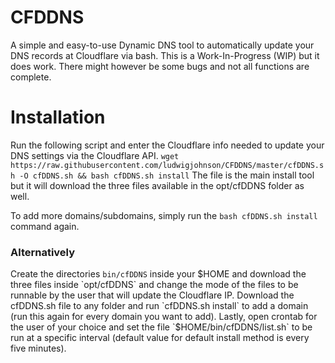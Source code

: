 # CFDDNS
A simple and easy-to-use Dynamic DNS tool to automatically update your DNS records at Cloudflare via bash.
This is a Work-In-Progress (WIP) but it does work. There might however be some bugs and not all functions are complete.
# Installation
Run the following script and enter the Cloudflare info needed to update your DNS settings via the Cloudflare API.
`wget https://raw.githubusercontent.com/ludwigjohnson/CFDDNS/master/cfDDNS.sh -O cfDDNS.sh && bash cfDDNS.sh install`
The file is the main install tool but it will download the three files available in the opt/cfDDNS folder as well.

To add more domains/subdomains, simply run the `bash cfDDNS.sh install` command again.

### Alternatively
Create the directories `bin/cfDDNS` inside your $HOME and download the three files inside `opt/cfDDNS` and change the mode of the files to be runnable by the user that will update the Cloudflare IP. Download the cfDDNS.sh file to any folder and run `cfDDNS.sh install` to add a domain (run this again for every domain you want to add). Lastly, open crontab for the user of your choice and set the file `$HOME/bin/cfDDNS/list.sh` to be run at a specific interval (default value for default install method is every five minutes).
